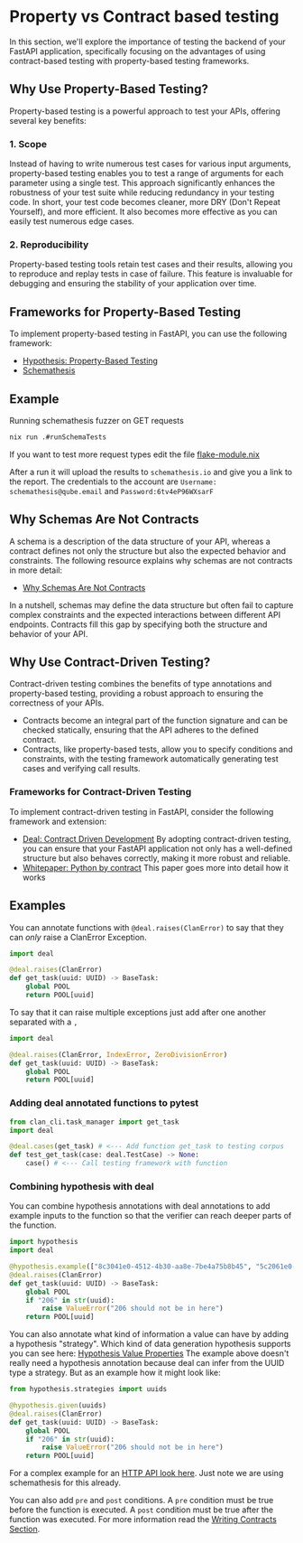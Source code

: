 # Property vs Contract based testing

In this section, we'll explore the importance of testing the backend of your FastAPI application, specifically focusing on the advantages of using contract-based testing with property-based testing frameworks.

## Why Use Property-Based Testing?

Property-based testing is a powerful approach to test your APIs, offering several key benefits:

### 1. Scope

Instead of having to write numerous test cases for various input arguments, property-based testing enables you to test a range of arguments for each parameter using a single test. This approach significantly enhances the robustness of your test suite while reducing redundancy in your testing code. In short, your test code becomes cleaner, more DRY (Don't Repeat Yourself), and more efficient. It also becomes more effective as you can easily test numerous edge cases.

### 2. Reproducibility

Property-based testing tools retain test cases and their results, allowing you to reproduce and replay tests in case of failure. This feature is invaluable for debugging and ensuring the stability of your application over time.

## Frameworks for Property-Based Testing

To implement property-based testing in FastAPI, you can use the following framework:

- [Hypothesis: Property-Based Testing](https://hypothesis.readthedocs.io/en/latest/quickstart.html)
- [Schemathesis](https://schemathesis.readthedocs.io/en/stable/#id2)

## Example

Running schemathesis fuzzer on GET requests

```bash
nix run .#runSchemaTests
```

If you want to test more request types edit the file [flake-module.nix](../checks/impure/flake-module.nix)

After a run it will upload the results to `schemathesis.io` and give you a link to the report.
The credentials to the account are `Username: schemathesis@qube.email` and `Password:6tv4eP96WXsarF`

## Why Schemas Are Not Contracts

A schema is a description of the data structure of your API, whereas a contract defines not only the structure but also the expected behavior and constraints. The following resource explains why schemas are not contracts in more detail:

- [Why Schemas Are Not Contracts](https://pactflow.io/blog/schemas-are-not-contracts/)

In a nutshell, schemas may define the data structure but often fail to capture complex constraints and the expected interactions between different API endpoints. Contracts fill this gap by specifying both the structure and behavior of your API.

## Why Use Contract-Driven Testing?

Contract-driven testing combines the benefits of type annotations and property-based testing, providing a robust approach to ensuring the correctness of your APIs.

- Contracts become an integral part of the function signature and can be checked statically, ensuring that the API adheres to the defined contract.
- Contracts, like property-based tests, allow you to specify conditions and constraints, with the testing framework automatically generating test cases and verifying call results.

### Frameworks for Contract-Driven Testing

To implement contract-driven testing in FastAPI, consider the following framework and extension:

- [Deal: Contract Driven Development](https://deal.readthedocs.io/)
  By adopting contract-driven testing, you can ensure that your FastAPI application not only has a well-defined structure but also behaves correctly, making it more robust and reliable.
- [Whitepaper: Python by contract](https://users.ece.utexas.edu/~gligoric/papers/ZhangETAL22PythonByContractDataset.pdf) This paper goes more into detail how it works

## Examples

You can annotate functions with `@deal.raises(ClanError)` to say that they can _only_ raise a ClanError Exception.

```python
import deal

@deal.raises(ClanError)
def get_task(uuid: UUID) -> BaseTask:
    global POOL
    return POOL[uuid]
```

To say that it can raise multiple exceptions just add after one another separated with a `,`

```python
import deal

@deal.raises(ClanError, IndexError, ZeroDivisionError)
def get_task(uuid: UUID) -> BaseTask:
    global POOL
    return POOL[uuid]
```

### Adding deal annotated functions to pytest

```python
from clan_cli.task_manager import get_task
import deal

@deal.cases(get_task) # <--- Add function get_task to testing corpus
def test_get_task(case: deal.TestCase) -> None:
    case() # <--- Call testing framework with function
```

### Combining hypothesis with deal

You can combine hypothesis annotations with deal annotations to add example inputs to the function so that the verifier can reach deeper parts of the function.

```python
import hypothesis
import deal

@hypothesis.example(["8c3041e0-4512-4b30-aa8e-7be4a75b8b45", "5c2061e0-4512-4b30-aa8e-7be4a75b8b45"])
@deal.raises(ClanError)
def get_task(uuid: UUID) -> BaseTask:
    global POOL
    if "206" in str(uuid):
        raise ValueError("206 should not be in here")
    return POOL[uuid]
```

You can also annotate what kind of information a value can have by adding a hypothesis "strategy". Which kind of data generation hypothesis supports you can see here:
[Hypothesis Value Properties](https://hypothesis.readthedocs.io/en/latest/data.html)
The example above doesn't really need a hypothesis annotation because deal can infer from the UUID type a strategy.
But as an example how it might look like:

```python
from hypothesis.strategies import uuids

@hypothesis.given(uuids)
@deal.raises(ClanError)
def get_task(uuid: UUID) -> BaseTask:
    global POOL
    if "206" in str(uuid):
        raise ValueError("206 should not be in here")
    return POOL[uuid]
```

For a complex example for an [HTTP API look here](https://hypothesis.readthedocs.io/en/latest/examples.html#fuzzing-an-http-api). Just note we are using schemathesis for this already.

You can also add `pre` and `post` conditions. A `pre` condition must be true before the function is executed. A `post` condition must be true after the function was executed. For more information read the [Writing Contracts Section](https://deal.readthedocs.io/basic/values.html).
